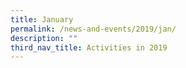 ```yaml
---
title: January
permalink: /news-and-events/2019/jan/
description: ""
third_nav_title: Activities in 2019
---
```

